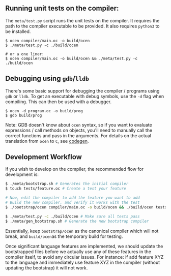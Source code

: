 ## Running unit tests on the compiler:

The `meta/test.py` script runs the unit tests on the compiler. It requires the path to the compiler
executable to be provided. It also requires `python3` to be installed.

```shell
$ ocen compiler/main.oc -o build/ocen
$ ./meta/test.py -c ./build/ocen

# or a one liner:
$ ocen compiler/main.oc -o build/ocen && ./meta/test.py -c ./build/ocen
```

## Debugging using `gdb`/`lldb`

There's some basic support for debugging the compiler / programs using `gdb` or `lldb`. To get an executable with
debug symbols, use the `-d` flag when compiling. This can then be used with a debugger.

```shell
$ ocen -d program.oc -o build/prog
$ gdb build/prog
```

Note: GDB doesn't know about `ocen` syntax, so if you want to evaluate expressions / call methods on objects, you'll
need to manually call the correct functions and pass in the arguments. For details on the actual translation from `ocen`
to `C`, see [codegen](./compiler/passes/code_generator.oc).

## Development Workflow

If you wish to develop on the compiler, the recommended flow for development is:

```bash
$ ./meta/bootstrap.sh # Generates the initial compiler
$ touch tests/feature.oc # Create a test your feature

# Now, edit the compiler to add the feature you want to add
# Build the new compiler, and verify it works with the test
$ ./bootstrap/ocen compiler/main.oc -o build/ocen && ./build/ocen tests/feature.oc

$ ./meta/test.py -c ./build/ocen # Make sure all tests pass
$ ./meta/gen_bootstrap.sh # Generate the new bootstrap compiler
```

Essentially, keep `bootstrap/ocen` as the canonical compiler which will not break, and `build/ocen`as the temporary build for testing.

Once significant language features are implemented, we should update the bootstrapped files before
we actually use any of these features in the compiler itself, to avoid any circular issues. For instance: if add
feature XYZ to the language and immediately use feature XYZ in the compiler (without updating the bootstrap) it will not work.
